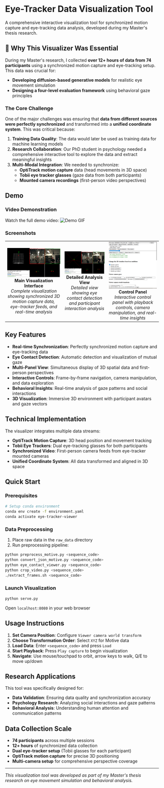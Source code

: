 

# Eye-Tracker Data Visualization Tool

A comprehensive interactive visualization tool for synchronized motion capture and eye-tracking data analysis, developed during my Master's thesis research.

## 🎯 Why This Visualizer Was Essential

During my Master's research, I collected **over 12+ hours of data from 74 participants** using a synchronized motion capture and eye-tracking setup. This data was crucial for:

- **Developing diffusion-based generative models** for realistic eye movement simulation
- **Designing a four-level evaluation framework** using behavioral gaze principles

### The Core Challenge

One of the major challenges was ensuring that **data from different sources were perfectly synchronized** and transformed into a **unified coordinate system**. This was critical because:

1. **Training Data Quality**: The data would later be used as training data for machine learning models
2. **Research Collaboration**: Our PhD student in psychology needed a comprehensive interactive tool to explore the data and extract meaningful insights
3. **Multi-Modal Integration**: We needed to synchronize:
   - **OptiTrack motion capture** data (head movements in 3D space)
   - **Tobii eye tracker glasses** (gaze data from both participants)
   - **Mounted camera recordings** (first-person video perspectives)

## Demo

### Video Demonstration
Watch the full demo video: ![Demo GIF](docs/demo-video.gif)

### Screenshots

<div align="center">
  <table>
    <tr>
      <td align="center">
        <img src="docs/Capture.PNG" width="300" alt="Main Interface"/>
        <br><b>Main Visualization Interface</b>
        <br><i>Complete visualization showing synchronized 3D motion capture data, eye-tracker feeds, and real-time analysis</i>
      </td>
      <td align="center">
        <img src="docs/Capture_2.PNG" width="300" alt="Analysis View"/>
        <br><b>Detailed Analysis View</b>
        <br><i>Detailed view showing eye contact detection and participant interaction analysis</i>
      </td>
      <td align="center">
        <img src="docs/Capture_3.PNG" width="300" alt="Control Panel"/>
        <br><b>Control Panel</b>
        <br><i>Interactive control panel with playback controls, camera manipulation, and real-time insights</i>
      </td>
    </tr>
  </table>
</div>

##  Key Features

- **Real-time Synchronization**: Perfectly synchronized motion capture and eye-tracking data
- **Eye Contact Detection**: Automatic detection and visualization of mutual gaze
- **Multi-Panel View**: Simultaneous display of 3D spatial data and first-person perspectives
- **Interactive Controls**: Frame-by-frame navigation, camera manipulation, and data exploration
- **Behavioral Insights**: Real-time analysis of gaze patterns and social interactions
- **3D Visualization**: Immersive 3D environment with participant avatars and gaze vectors

##  Technical Implementation

The visualizer integrates multiple data streams:
- **OptiTrack Motion Capture**: 3D head position and movement tracking
- **Tobii Eye Trackers**: Dual eye-tracking glasses for both participants
- **Synchronized Video**: First-person camera feeds from eye-tracker mounted cameras
- **Unified Coordinate System**: All data transformed and aligned in 3D space

##  Quick Start

### Prerequisites
```bash
# Setup conda environment
conda env create -f environment.yaml
conda activate eye-tracker-viewer
```

### Data Preprocessing
1. Place raw data in the `raw_data` directory
2. Run preprocessing pipeline:
```bash
python preprocess_motive.py <sequence_code>
python convert_json_motive.py <sequence_code>
python eye_contact_viewer.py <sequence_code>
python crop_video.py <sequence_code>
./extract_frames.sh <sequence_code>
```

### Launch Visualization
```bash
python serve.py
```
Open `localhost:8080` in your web browser

## Usage Instructions

1. **Set Camera Position**: Configure `Viewer camera world transform`
2. **Choose Transformation Order**: Select `XYZ` for Motive data
3. **Load Data**: Enter `<sequence_code>` and press `Load`
4. **Start Playback**: Press `Play capture` to begin visualization
5. **Navigate**: Use mouse/touchpad to orbit, arrow keys to walk, Q/E to move up/down

## Research Applications

This tool was specifically designed for:
- **Data Validation**: Ensuring data quality and synchronization accuracy
- **Psychology Research**: Analyzing social interactions and gaze patterns
- **Behavioral Analysis**: Understanding human attention and communication patterns

## Data Collection Scale

- **74 participants** across multiple sessions
- **12+ hours** of synchronized data collection
- **Dual eye-tracker setup** (Tobii glasses for each participant)
- **OptiTrack motion capture** for precise 3D positioning
- **Multi-camera setup** for comprehensive perspective coverage

---

*This visualization tool was developed as part of my Master's thesis research on eye movement simulation and behavioral analysis.*
